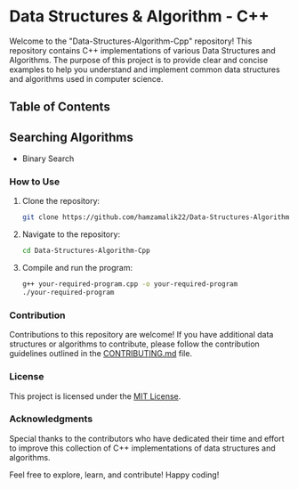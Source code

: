 # Data Structures & Algorithm - C++

Welcome to the "Data-Structures-Algorithm-Cpp" repository! This repository contains C++ implementations of various Data Structures and Algorithms. The purpose of this project is to provide clear and concise examples to help you understand and implement common data structures and algorithms used in computer science.

## Table of Contents

## Searching Algorithms

   + Binary Search


### How to Use

1. Clone the repository:

    ```bash
    git clone https://github.com/hamzamalik22/Data-Structures-Algorithm-Cpp.git
    ```

2. Navigate to the repository:

    ```bash
    cd Data-Structures-Algorithm-Cpp
    ```

3. Compile and run the program:

    ```bash
    g++ your-required-program.cpp -o your-required-program
    ./your-required-program
    ```

### Contribution

Contributions to this repository are welcome! If you have additional data structures or algorithms to contribute, please follow the contribution guidelines outlined in the [CONTRIBUTING.md](CONTRIBUTING.md) file.

### License

This project is licensed under the [MIT License](LICENSE).

### Acknowledgments

Special thanks to the contributors who have dedicated their time and effort to improve this collection of C++ implementations of data structures and algorithms.

Feel free to explore, learn, and contribute! Happy coding!
